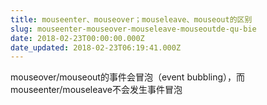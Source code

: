 ```yaml
---
title: mouseenter、mouseover；mouseleave、mouseout的区别
slug: mouseenter-mouseover-mouseleave-mouseoutde-qu-bie
date: 2018-02-23T00:00:00.000Z
date_updated: 2018-02-23T06:19:41.000Z
---
```


mouseover/mouseout的事件会冒泡（event bubbling），而mouseenter/mouseleave不会发生事件冒泡
